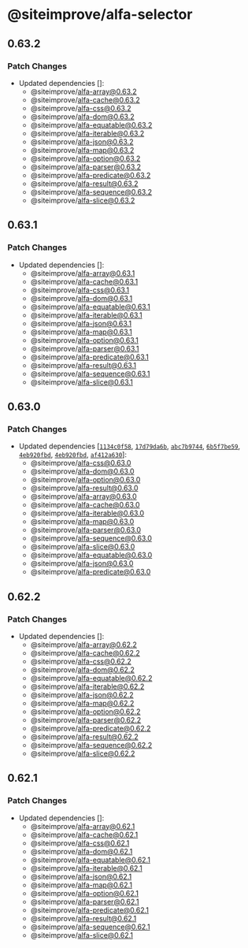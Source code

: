 # @siteimprove/alfa-selector

## 0.63.2

### Patch Changes

- Updated dependencies []:
  - @siteimprove/alfa-array@0.63.2
  - @siteimprove/alfa-cache@0.63.2
  - @siteimprove/alfa-css@0.63.2
  - @siteimprove/alfa-dom@0.63.2
  - @siteimprove/alfa-equatable@0.63.2
  - @siteimprove/alfa-iterable@0.63.2
  - @siteimprove/alfa-json@0.63.2
  - @siteimprove/alfa-map@0.63.2
  - @siteimprove/alfa-option@0.63.2
  - @siteimprove/alfa-parser@0.63.2
  - @siteimprove/alfa-predicate@0.63.2
  - @siteimprove/alfa-result@0.63.2
  - @siteimprove/alfa-sequence@0.63.2
  - @siteimprove/alfa-slice@0.63.2

## 0.63.1

### Patch Changes

- Updated dependencies []:
  - @siteimprove/alfa-array@0.63.1
  - @siteimprove/alfa-cache@0.63.1
  - @siteimprove/alfa-css@0.63.1
  - @siteimprove/alfa-dom@0.63.1
  - @siteimprove/alfa-equatable@0.63.1
  - @siteimprove/alfa-iterable@0.63.1
  - @siteimprove/alfa-json@0.63.1
  - @siteimprove/alfa-map@0.63.1
  - @siteimprove/alfa-option@0.63.1
  - @siteimprove/alfa-parser@0.63.1
  - @siteimprove/alfa-predicate@0.63.1
  - @siteimprove/alfa-result@0.63.1
  - @siteimprove/alfa-sequence@0.63.1
  - @siteimprove/alfa-slice@0.63.1

## 0.63.0

### Patch Changes

- Updated dependencies [[`1134c0f58`](https://github.com/Siteimprove/alfa/commit/1134c0f580f1562fdb9becd3f5e442abcb86dc86), [`17d79da6b`](https://github.com/Siteimprove/alfa/commit/17d79da6b2e6d7fd789344ba62cb6fe5744c02a4), [`abc7b9744`](https://github.com/Siteimprove/alfa/commit/abc7b9744985d9935a079e82fddfa668463442c0), [`6b5f7be59`](https://github.com/Siteimprove/alfa/commit/6b5f7be5918bbf04ac07bcbf422c3c75304ce4de), [`4eb920fbd`](https://github.com/Siteimprove/alfa/commit/4eb920fbd665f0a84432a79f87a11531480d1b29), [`4eb920fbd`](https://github.com/Siteimprove/alfa/commit/4eb920fbd665f0a84432a79f87a11531480d1b29), [`af412a630`](https://github.com/Siteimprove/alfa/commit/af412a6309e7eb1e8590d3f5e269bd95ac7d6f50)]:
  - @siteimprove/alfa-css@0.63.0
  - @siteimprove/alfa-dom@0.63.0
  - @siteimprove/alfa-option@0.63.0
  - @siteimprove/alfa-result@0.63.0
  - @siteimprove/alfa-array@0.63.0
  - @siteimprove/alfa-cache@0.63.0
  - @siteimprove/alfa-iterable@0.63.0
  - @siteimprove/alfa-map@0.63.0
  - @siteimprove/alfa-parser@0.63.0
  - @siteimprove/alfa-sequence@0.63.0
  - @siteimprove/alfa-slice@0.63.0
  - @siteimprove/alfa-equatable@0.63.0
  - @siteimprove/alfa-json@0.63.0
  - @siteimprove/alfa-predicate@0.63.0

## 0.62.2

### Patch Changes

- Updated dependencies []:
  - @siteimprove/alfa-array@0.62.2
  - @siteimprove/alfa-cache@0.62.2
  - @siteimprove/alfa-css@0.62.2
  - @siteimprove/alfa-dom@0.62.2
  - @siteimprove/alfa-equatable@0.62.2
  - @siteimprove/alfa-iterable@0.62.2
  - @siteimprove/alfa-json@0.62.2
  - @siteimprove/alfa-map@0.62.2
  - @siteimprove/alfa-option@0.62.2
  - @siteimprove/alfa-parser@0.62.2
  - @siteimprove/alfa-predicate@0.62.2
  - @siteimprove/alfa-result@0.62.2
  - @siteimprove/alfa-sequence@0.62.2
  - @siteimprove/alfa-slice@0.62.2

## 0.62.1

### Patch Changes

- Updated dependencies []:
  - @siteimprove/alfa-array@0.62.1
  - @siteimprove/alfa-cache@0.62.1
  - @siteimprove/alfa-css@0.62.1
  - @siteimprove/alfa-dom@0.62.1
  - @siteimprove/alfa-equatable@0.62.1
  - @siteimprove/alfa-iterable@0.62.1
  - @siteimprove/alfa-json@0.62.1
  - @siteimprove/alfa-map@0.62.1
  - @siteimprove/alfa-option@0.62.1
  - @siteimprove/alfa-parser@0.62.1
  - @siteimprove/alfa-predicate@0.62.1
  - @siteimprove/alfa-result@0.62.1
  - @siteimprove/alfa-sequence@0.62.1
  - @siteimprove/alfa-slice@0.62.1
